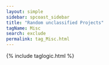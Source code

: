 ```yaml
---
layout: simple
sidebar: spcoast_sidebar
title: "Random unclassified Projects"
tagName: Misc
search: exclude
permalink: tag_Misc.html
---
```

{% include taglogic.html %}
<script>
	$("#mysidebar").navgoco('toggle', true);
</script>


